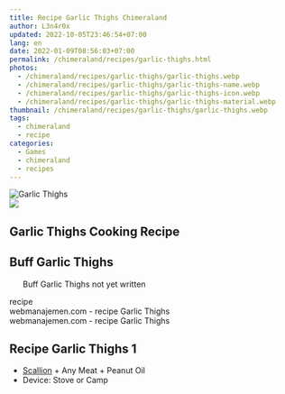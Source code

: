 ```yaml
---
title: Recipe Garlic Thighs Chimeraland
author: L3n4r0x
updated: 2022-10-05T23:46:54+07:00
lang: en
date: 2022-01-09T08:56:03+07:00
permalink: /chimeraland/recipes/garlic-thighs.html
photos:
  - /chimeraland/recipes/garlic-thighs/garlic-thighs.webp
  - /chimeraland/recipes/garlic-thighs/garlic-thighs-name.webp
  - /chimeraland/recipes/garlic-thighs/garlic-thighs-icon.webp
  - /chimeraland/recipes/garlic-thighs/garlic-thighs-material.webp
thumbnail: /chimeraland/recipes/garlic-thighs/garlic-thighs.webp
tags:
  - chimeraland
  - recipe
categories:
  - Games
  - chimeraland
  - recipes
---
```


<link
  rel="stylesheet"
  href="https://rawcdn.githack.com/dimaslanjaka/Web-Manajemen/870a349/css/bootstrap-5-3-0-alpha3-wrapper.css"
/>
<section id="bootstrap-wrapper">
  <div data-bs-theme="dark">
    <div class="card mb-2">
      <div class="card-body">
        <div class="row g-0">
          <div class="col-sm-4 position-relative mb-2">
            <img
              src="https://www.webmanajemen.com/chimeraland/recipes/garlic-thighs/garlic-thighs-material.webp"
              class="card-img fit-cover w-100 h-100"
              alt="Garlic Thighs"
              data-fancybox="true"
            />
          </div>
          <div class="col-sm-8 mb-2">
            <div class="card-body">
              <div class="d-flex flex-row align-items-center mb-3">
                <img
                  class="d-inline-block me-2"
                  src="https://www.webmanajemen.com/chimeraland/recipes/garlic-thighs/garlic-thighs-icon.webp"
                  width="auto"
                  height="auto"
                  style="vertical-align: middle"
                />
                <h2 class="fs-5">Garlic Thighs Cooking Recipe</h2>
              </div>
              <h2 class="card-title fs-5">Buff Garlic Thighs</h2>
              <div class="card-text">
                <ul>
                  Buff Garlic Thighs not yet written
                </ul>
              </div>
              <span class="badge rounded-pill">recipe</span>
            </div>
            <div class="card-footer text-end text-muted mt-auto">
              webmanajemen.com - recipe Garlic Thighs
            </div>
          </div>
        </div>
      </div>
      <div class="card-footer text-end text-muted">
        webmanajemen.com - recipe Garlic Thighs
      </div>
    </div>
    <div class="row mb-2">
      <div class="col-12 col-lg-6 recipe-item mb-2">
        <div class="card">
          <div class="card-body">
            <h2 class="card-title fs-5">Recipe Garlic Thighs 1</h2>
            <div class="card-text">
              <ul>
                <li>
                  <a
                    class="text-decoration-none text-primary"
                    href="/chimeraland/materials/scallion.html"
                    >Scallion</a
                  ><span> + </span>Any Meat<span> + </span>Peanut Oil
                </li>
                <li>Device: Stove or Camp</li>
              </ul>
            </div>
          </div>
        </div>
      </div>
    </div>
  </div>
</section>